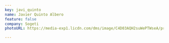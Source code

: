 ```yaml
---
key: javi_quinto
name: Javier Quinto Albero
feature: false
company: Sogeti
photoURL: https://media-exp1.licdn.com/dms/image/C4D03AQH2suWePTWseA/profile-displayphoto-shrink_200_200/0/1554649007794?e=1651708800&v=beta&t=6i7KcUxSM3HZEvCnOsZgticesuX1fB-zO2Pms2qS_hU

---
```


